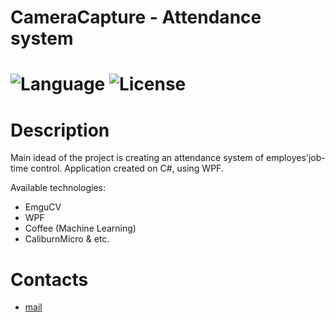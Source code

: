 # CameraCapture - Attendance system
# ![Language](https://img.shields.io/badge/language-C%23-blue.svg?style=flat-square) ![License](https://img.shields.io/github/license/BVIVal/AttendanceSysCom)

# Description
Main idead of the project is creating an attendance system of employes'job-time control. Application created on C#, using WPF.

Available technologies:
+ EmguCV
+ WPF
+ Coffee (Machine Learning)
+ CaliburnMicro & etc.

# Contacts
* [mail](mailto:bvival@gmail.com)
